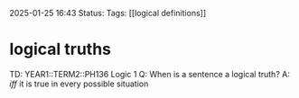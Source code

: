 2025-01-25 16:43
Status: 
Tags: [[logical definitions]]
# logical truths

TD: YEAR1::TERM2::PH136 Logic 1
Q: When is a sentence a logical truth?
A: _iff_ it is true in every possible situation
<!--ID: 1737823991969-->
